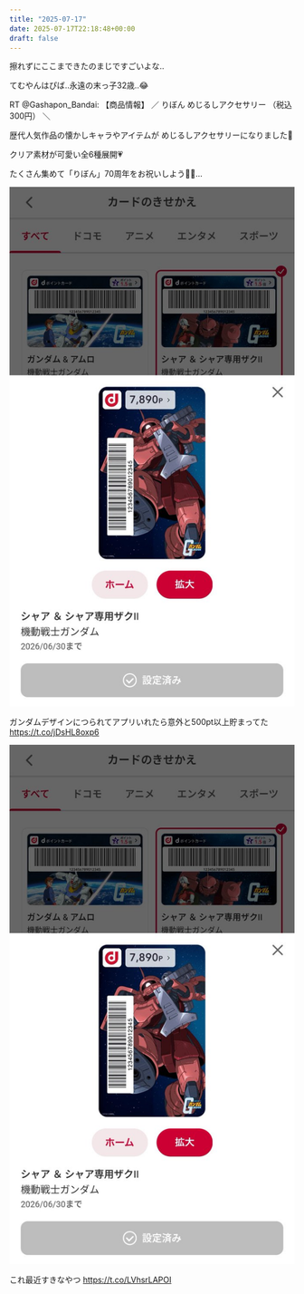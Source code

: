 ```yaml
---
title: "2025-07-17"
date: 2025-07-17T22:18:48+00:00
draft: false
---
```



擦れずにここまできたのまじですごいよな‥


てむやんはぴば‥永遠の末っ子32歳‥😂


RT @Gashapon_Bandai: 【商品情報】
／
りぼん めじるしアクセサリー
（税込300円）
＼

歴代人気作品の懐かしキャラやアイテムが
めじるしアクセサリーになりました🎀

クリア素材が可愛い全6種展開💗

たくさん集めて「りぼん」70周年をお祝いしよう🙌✨…

![17_1.jpg](images/17_1.jpg)

ガンダムデザインにつられてアプリいれたら意外と500pt以上貯まってた https://t.co/jDsHL8oxp6

![17_1.jpg](images/17_1.jpg)

これ最近すきなやつ https://t.co/LVhsrLAPOI

